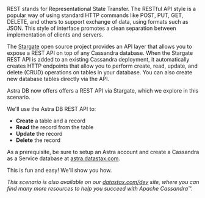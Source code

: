 REST stands for Representational State Transfer. The RESTful API style is a popular way of using standard HTTP commands like POST, PUT, GET, DELETE, and others to support exchange of data, using formats such as JSON. This style of interface promotes a clean separation between implementation of clients and servers.  

The [Stargate](https://stargate.io) open source project provides an API layer that allows you to expose a REST API on top of any Cassandra database. When the Stargate REST API is added to an existing Cassandra deployment, it automatically creates HTTP endpoints that allow you to perform create, read, update, and delete (CRUD) operations on tables in your database. You can also create new database tables directly via the API.

Astra DB now offers offers a REST API via Stargate, which we explore in this scenario.

We'll use the Astra DB REST API to:
- **Create** a table and a record
- **Read** the record from the table
- **Update** the record
- **Delete** the record

As a prerequisite, be sure to setup an Astra account and create a Cassandra as a Service database at [astra.datastax.com](https://astra.datastax.com/register?utm_source=devplay&utm_medium=katacoda&utm_campaign=astra-core-course).

This is fun and easy!
We'll show you how.

_This scenario is also available on our [datastax.com/dev](https://www.datastax.com/dev/rest) site, where you can find many more resources to help you succeed with Apache Cassandra™._

